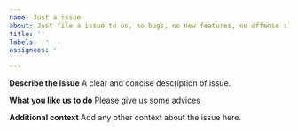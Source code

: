 ```yaml
---
name: Just a issue
about: Just file a issue to us, no bugs, no new features, no offense :)
title: ''
labels: ''
assignees: ''

---
```


**Describe the issue**
A clear and concise description of issue.

**What you like us to do**
Please give us some advices

**Additional context**
Add any other context about the issue here.

